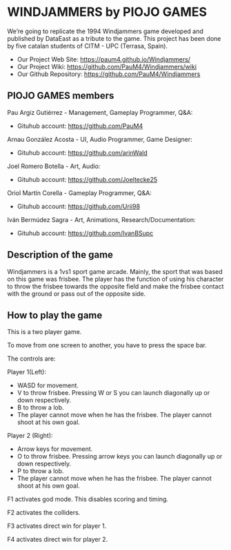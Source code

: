 # WINDJAMMERS by PIOJO GAMES
We’re going to replicate the 1994 Windjammers game developed and published by DataEast as a tribute to the game. This project has been done by five catalan students of CITM - UPC (Terrasa, Spain).

- Our Project Web Site: https://paum4.github.io/Windjammers/
- Our Project Wiki: https://github.com/PauM4/Windjammers/wiki
- Our Github Repository: https://github.com/PauM4/Windjammers

## PIOJO GAMES members

Pau Argiz Gutiérrez - Management, Gameplay Programmer, Q&A:
- Gituhub account: https://github.com/PauM4

Arnau González Acosta - UI, Audio Programmer, Game Designer:
- Gituhub account: https://github.com/arinWald

Joel Romero Botella - Art, Audio:
- Gituhub account: https://github.com/Joeltecke25

Oriol Martín Corella - Gameplay Programmer, Q&A:
- Gituhub account: https://github.com/Urii98

Iván Bermúdez Sagra - Art, Animations, Research/Documentation:
- Gituhub account: https://github.com/IvanBSupc

## Description of the game
Windjammers is a 1vs1 sport game arcade. Mainly, the sport that was based on this game was frisbee. 
The player has the function of using his character to throw the frisbee towards the opposite field and make the frisbee contact with the ground or pass out of the opposite side.

## How to play the game

This is a two player game.

To move from one screen to another, you have to press the space bar.

The controls are:

Player 1(Left):

- WASD for movement.
- V to throw frisbee. Pressing W or S you can launch diagonally up or down respectively.
- B to throw a lob. 
- The player cannot move when he has the frisbee. The player cannot shoot at his own goal.

Player 2 (Right):

- Arrow keys for movement.
- O to throw frisbee. Pressing arrow keys you can launch diagonally up or down respectively.
- P to throw a lob.
- The player cannot move when he has the frisbee. The player cannot shoot at his own goal.

F1 activates god mode. This disables scoring and timing.

F2 activates the colliders.

F3 activates direct win for player 1.

F4 activates direct win for player 2.

